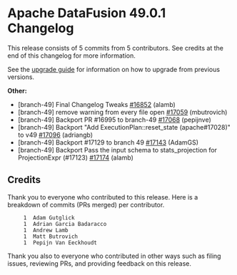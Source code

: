 <!--
Licensed to the Apache Software Foundation (ASF) under one
or more contributor license agreements.  See the NOTICE file
distributed with this work for additional information
regarding copyright ownership.  The ASF licenses this file
to you under the Apache License, Version 2.0 (the
"License"); you may not use this file except in compliance
with the License.  You may obtain a copy of the License at

  http://www.apache.org/licenses/LICENSE-2.0

Unless required by applicable law or agreed to in writing,
software distributed under the License is distributed on an
"AS IS" BASIS, WITHOUT WARRANTIES OR CONDITIONS OF ANY
KIND, either express or implied.  See the License for the
specific language governing permissions and limitations
under the License.
-->

# Apache DataFusion 49.0.1 Changelog

This release consists of 5 commits from 5 contributors. See credits at the end of this changelog for more information.

See the [upgrade guide](https://datafusion.apache.org/library-user-guide/upgrading.html) for information on how to upgrade from previous versions.

**Other:**

- [branch-49] Final Changelog Tweaks [#16852](https://github.com/apache/datafusion/pull/16852) (alamb)
- [branch-49] remove warning from every file open [#17059](https://github.com/apache/datafusion/pull/17059) (mbutrovich)
- [branch-49] Backport PR #16995 to branch-49 [#17068](https://github.com/apache/datafusion/pull/17068) (pepijnve)
- [branch-49] Backport "Add ExecutionPlan::reset_state (apache#17028)" to v49 [#17096](https://github.com/apache/datafusion/pull/17096) (adriangb)
- [branch-49] Backport #17129 to branch 49 [#17143](https://github.com/apache/datafusion/pull/17143) (AdamGS)
- [branch-49] Backport Pass the input schema to stats_projection for ProjectionExpr (#17123) [#17174](https://github.com/apache/datafusion/pull/17174) (alamb)

## Credits

Thank you to everyone who contributed to this release. Here is a breakdown of commits (PRs merged) per contributor.

```
     1	Adam Gutglick
     1	Adrian Garcia Badaracco
     1	Andrew Lamb
     1	Matt Butrovich
     1	Pepijn Van Eeckhoudt
```

Thank you also to everyone who contributed in other ways such as filing issues, reviewing PRs, and providing feedback on this release.
